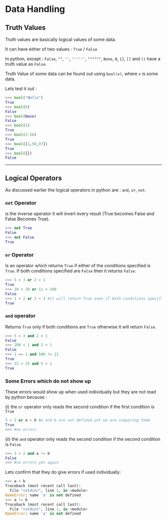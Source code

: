 # Data Handling

## Truth Values

Truth values are basically logical values of some data.

It can have either of two values : `True` / `False`

In python, except : `False`, `""`, `''`, `''''''`, `""""""`, `None`, `0`, `{}`, `[]` and `()` have a truth value as `False`.

Truth Value of some data can be found out using `bool(x)`, where `x` is some data.

Lets test it out :

```py
>>> bool("Hello")
True
>>> bool(0)
False
>>> bool(None)
False
>>> bool(1)
True
>>> bool(3.56)
True
>>> bool([1,50,97])
True
>>> bool({})
False
```
<hr>

## Logical Operators

As discussed earlier the logical operators in python are : `and`, `or`, `not`.

### `not` Operator 
is the inverse operator it will invert every result (True becomes False and False Becomes True).

```py
>>> not True
False
>>> not False
True
```

### `or` Operator 

Is an operator which returns `True` if either of the conditions specified is `True`.
If both conditions specified are `False` then it returns `False`.


```py
>>> 5 > 3 or 2 < 1
True
>>> 10 > 20 or 11 > 200
False
>>> 1 < 2 or 2 < 3 #it will return True even if both conditions specified are True
True
```

### `and` operator 
Returns `True` only if both conditions are `True` otherwise it will return `False`.

```py
>>> 5 > 3 and 2 < 1
False
>>> 200 < 1 and 2 > 1
False
>>> 1 == 1 and 500 != 21
True
>>> 23 < 25 and 5 > 1
True
```

### Some Errors which do not show up

These errors would show up when used individually but they are not read by python because :

(i) the `or` operator only reads the second condition if the first condition is `True`

```py
3 > 2 or a > b #a and b are not defined yet we are comparing them
True
>>> #no errors
```

(ii) the `and` operator only reads the second condition if the second condition is `False`

```py
>>> 3 < 2 and a != b
False
>>> #no errors yet again
```

Lets confirm  that they do give errors if used individually:

```py
>>> a > b
Traceback (most recent call last):
  File "<stdin>", line 1, in <module>
NameError: name 'a' is not defined
>>> a != b
Traceback (most recent call last):
  File "<stdin>", line 1, in <module>
NameError: name 'a' is not defined
```